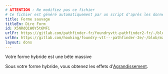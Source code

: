 ```yaml
---
# ATTENTION : Ne modifiez pas ce fichier
# Ce fichier est généré automatiquement par un script d'après les données du module Foundry VTT officiel et de sa traduction
title: Forme sauvage
titleEn: Dire Form
id: X5NRdQ1W0Y5t6MFi
urlFr: https://gitlab.com/pathfinder-fr/foundryvtt-pathfinder2-fr/-/blob/master/data/feats/X5NRdQ1W0Y5t6MFi.htm
urlEn: https://gitlab.com/hooking/foundry-vtt---pathfinder-2e/-/blob/master/packs/data/feats.db/dire-form.json
layout: dons
---
```

Votre forme hybride est une bête massive

Sous votre forme hybride, vous obtenez les effets d'[Agrandissement](../sorts/agrandissement.html).
